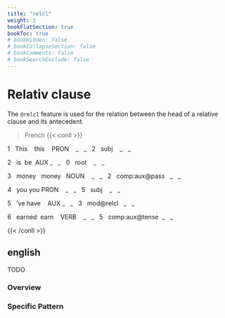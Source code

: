 ```yaml
---
title: "relcl"
weight: 3
bookFlatSection: true
bookToc: true
# bookHidden: false
# bookCollapseSection: false
# bookComments: false
# bookSearchExclude: false
---
```

# Relativ clause

The `@relcl` feature is used for the relation between the head of a relative clause and its antecedent.

  
> French 
{{< conll >}}

1   This    this    PRON    _   _   2   subj    _   _

2   is  be  AUX _   _   0   root    _   _

3   money   money   NOUN    _   _   2   comp:aux@pass   _   _

4   you you PRON    _   _   5   subj    _   _

5   've have    AUX _   _   3   mod@relcl   _   _

6   earned  earn    VERB    _   _   5   comp:aux@tense  _   _

{{< /conll >}}





## english

TODO
### Overview

### Specific Pattern


